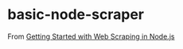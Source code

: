 # basic-node-scraper
From [Getting Started with Web Scraping in Node.js](https://www.codementor.io/dushyantbgs/getting-started-with-web-scraping-in-node-js-sozgieaun?utm_content=posts&amp;utm_source=sendgrid&amp;utm_medium=email&amp;utm_term=post-sozgieaun&amp;utm_campaign=newsletter20190417)
